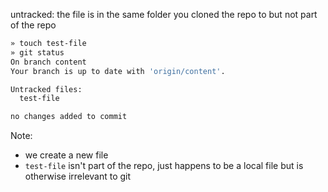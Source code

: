 untracked: the file is in the same folder you cloned the repo to but not part of
the repo

```bash
» touch test-file
» git status
On branch content
Your branch is up to date with 'origin/content'.

Untracked files:
  test-file

no changes added to commit
```

Note:

- we create a new file
- `test-file` isn't part of the repo, just happens to be a local file but is
  otherwise irrelevant to git
